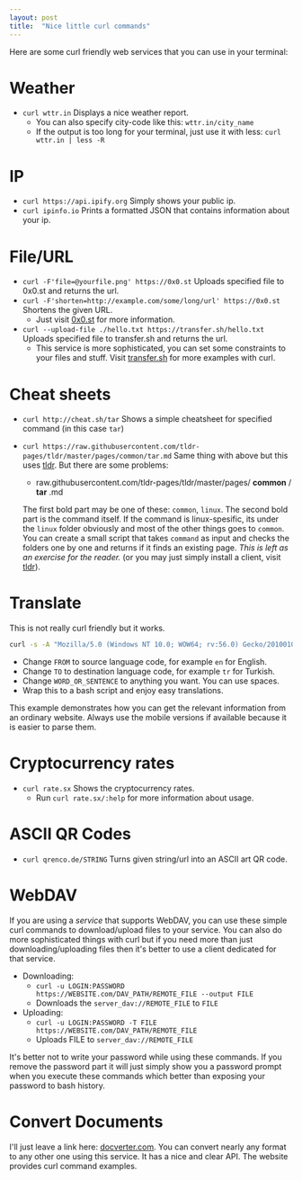 ```yaml
---
layout: post
title:  "Nice little curl commands"
---
```


Here are some curl friendly web services that you can use in your terminal:

# Weather
-   `curl wttr.in` Displays a nice weather report.
    -   You can also specify city-code like this: `wttr.in/city_name`
    -   If the output is too long for your terminal, just use it with less: `curl wttr.in | less -R`

# IP
-   `curl https://api.ipify.org` Simply shows your public ip.
-   `curl ipinfo.io` Prints a formatted JSON that contains information about your ip.

# File/URL
-   `curl -F'file=@yourfile.png' https://0x0.st` Uploads specified file to 0x0.st and returns the url.
-   `curl -F'shorten=http://example.com/some/long/url' https://0x0.st` Shortens the given URL.
    -   Just visit [0x0.st](https://0x0.st) for more information.
-   `curl --upload-file ./hello.txt https://transfer.sh/hello.txt` Uploads specified file to transfer.sh and returns the url.
    -   This service is more sophisticated, you can set some constraints to your files and stuff. Visit [transfer.sh](https://transfer.sh) for more examples with curl.

# Cheat sheets
-   `curl http://cheat.sh/tar` Shows a simple cheatsheet for specified command (in this case `tar`)
-   `curl https://raw.githubusercontent.com/tldr-pages/tldr/master/pages/common/tar.md` Same thing with above but this uses [tldr](https://github.com/tldr-pages/tldr). But there are some problems:
    -   raw.githubusercontent.com/tldr-pages/tldr/master/pages/ **common** / **tar** .md

    The first bold part may be one of these: `common`, `linux`. The second bold part is the command itself. If the command is linux-spesific, its under the `linux` folder obviously and most of the other things goes to `common`. You can create a small script that takes `command` as input and checks the folders one by one and returns if it finds an existing page. *This is left as an exercise for the reader.* (or you may just simply install a client, visit [tldr](https://github.com/tldr-pages/tldr)).

# Translate
This is not really curl friendly but it works.

```sh
curl -s -A "Mozilla/5.0 (Windows NT 10.0; WOW64; rv:56.0) Gecko/20100101 Firefox/56.0" "https://translate.google.com/m?sl=FROM&tl=TO&ie=UTF-8" --data-urlencode "q=WORD_OR_SENTENCE" | grep -Po '<div dir="ltr" class="t0">\K[^<]*'
```

-   Change `FROM` to source language code, for example `en` for English.
-   Change `TO` to destination language code, for example `tr` for Turkish.
-   Change `WORD_OR_SENTENCE` to anything you want. You can use spaces.
-   Wrap this to a bash script and enjoy easy translations.

This example demonstrates how you can get the relevant information from an ordinary website. Always use the mobile versions if available because it is easier to parse them.

# Cryptocurrency rates
-   `curl rate.sx` Shows the cryptocurrency rates.
    -   Run `curl rate.sx/:help` for more information about usage.

# ASCII QR Codes
-   `curl qrenco.de/STRING` Turns given string/url into an ASCII art QR code.

# WebDAV
If you are using a *service* that supports WebDAV, you can use these simple curl commands to download/upload files to your service. You can also do more sophisticated things with curl but if you need more than just downloading/uploading files then it's better to use a client dedicated for that service.

-   Downloading:
    -   `curl -u LOGIN:PASSWORD  https://WEBSITE.com/DAV_PATH/REMOTE_FILE --output FILE`
    -   Downloads the `server_dav://REMOTE_FILE` to `FILE`
-   Uploading:
    -   `curl -u LOGIN:PASSWORD -T FILE https://WEBSITE.com/DAV_PATH/REMOTE_FILE`
    -   Uploads FILE to `server_dav://REMOTE_FILE`

It's better not to write your password while using these commands. If you remove the password part it will just simply show you a password prompt when you execute these commands which better than exposing your password to bash history.

# Convert Documents
I'll just leave a link here: [docverter.com](https://docverter.com/). You can convert nearly any format to any other one using this service. It has a nice and clear API. The website provides curl command examples.

